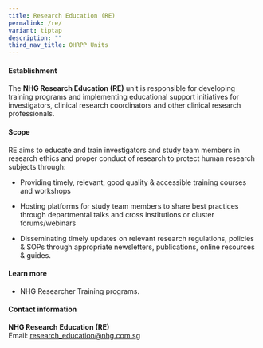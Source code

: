 ```yaml
---
title: Research Education (RE)
permalink: /re/
variant: tiptap
description: ""
third_nav_title: OHRPP Units
---
```

<h4><strong>Establishment</strong></h4>
<p>The <strong>NHG Research Education (RE)</strong> unit is responsible for
developing training programs and implementing educational support initiatives
for investigators, clinical research coordinators and other clinical research
professionals.</p>
<p></p>
<h4><strong>Scope</strong></h4>
<p>RE aims to educate and train investigators and study team members in research
ethics and proper conduct of research to protect human research subjects
through:</p>
<ul data-tight="true" class="tight">
<li>
<p>Providing timely, relevant, good quality &amp; accessible training courses
and workshops</p>
</li>
<li>
<p>Hosting platforms for study team members to share best practices through
departmental talks and cross institutions or cluster forums/webinars</p>
</li>
<li>
<p>Disseminating timely updates on relevant research regulations, policies
&amp; SOPs through appropriate newsletters, publications, online resources
&amp; guides.</p>
</li>
</ul>
<h4><strong>Learn more</strong></h4>
<ul data-tight="true" class="tight">
<li>
<p>NHG Researcher Training programs.</p>
</li>
</ul>
<p></p>
<h4><strong>Contact information</strong></h4>
<p><strong>NHG Research Education (RE)</strong>
<br>Email: <a href="mailto:research_education@nhg.com.sg" rel="noopener noreferrer nofollow" target="_blank">research_education@nhg.com.sg</a>
</p>
<p></p>